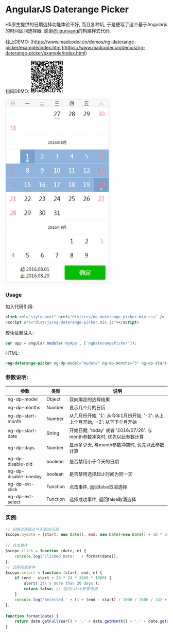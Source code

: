 # AngularJS Daterange Picker

H5原生提供的日期选择功能体验不好, 而且各种坑, 于是便写了这个基于Angularjs的时间区间选择器. 感谢[@liqunyang]()的构建样式代码.

线上DEMO: [https://www.madcoder.cn/demos/ng-daterange-picker/example/index.html](https://www.madcoder.cn/demos/ng-daterange-picker/example/index.html)

扫码DEMO: ![QR Code](https://github.com/gcaufy/ng-daterange-picker/raw/master/screenshots/qr.png)

![Daterange Picker](https://github.com/gcaufy/ng-daterange-picker/raw/master/screenshots/daterangepicker.png)

### Usage

加入代码引用:
```html
<link rel="stylesheet" href="dist/css/ng-daterange-picker.min.css" />
<script src="dist/js/ng-daterange-picker.min.js"></script>
```
模块依赖注入:
```javascript
var app = angular.module('myApp', ['ngDaterangePicker']);
```
HTML:
```html
<ng-daterange-picker ng-dp-model="mydate" ng-dp-months="3" ng-dp-start-date="today" ng-dp-days="48" ng-dp-disable-old="0" ng-dp-disable-oneday="0" ng-dp-evt-click="click" ng-dp-evt-select="select"></ng-daterange-picker>
```

### 参数说明:
|  参数 | 类型 | 说明
| ----- | ---- | ----
| ng-dp-model | Object | 双向绑定的选择结果
| ng-dp-months | Number | 显示几个月的日历
| ng-dp-start-month | Number | 从几月份开始, '1': 从今年1月份开始, '-2': 从上上个月开始, '+2': 从下下个月开始
| ng-dp-start-date | String | 开始日期, 'today' 或者 '2016/07/26'. 与month参数冲突时, 优先以此参数计算
| ng-dp-days | Number | 显示多少天, 与month参数冲突时, 优先以此参数计算
| ng-dp-disable-old | boolean | 是否禁用小于今天的日期
| ng-dp-disable-oneday | boolean | 是否禁用选择起止时间为同一天
| ng-dp-evt-click | Function | 点击事件, 返回false取消选择
| ng-dp-evt-select | Function | 选择成功事件, 返回false取消选择

### 实例:
```javascript
// 初始选择值从今天到10天后
$scope.mydate = {start: new Date(), end: new Date(+new Date() + 10 * 24 * 3600 * 1000)};

// 点击事件
$scope.click = function (date, e) {
    console.log('Clicked Date: ' + format(date));
};
// 选择完成事件
$scope.select = function (start, end, e) {
    if (end - start > 20 * 24 * 3600 * 1000) {
        alert('It\'s more than 20 days');
        return false; // 返回false放弃选择
    }
    console.log('Selected ' + (1 + (end - start) / 1000 / 3600 / 24) + ' day: ' + format(start) + ' - ' + format(end) + '.');
};

function format(date) {
    return date.getFullYear() + '.' + date.getMonth() + '.' + date.getDate();
}
```
